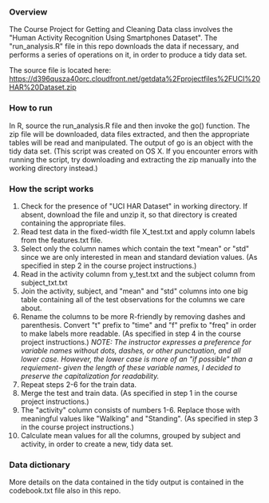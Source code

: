 ### Overview

The Course Project for Getting and Cleaning Data class involves the "Human Activity Recognition Using Smartphones Dataset". The "run_analysis.R" file in this repo downloads the data if necessary, and performs a series of operations on it, in order to produce a tidy data set.

The source file is located here: https://d396qusza40orc.cloudfront.net/getdata%2Fprojectfiles%2FUCI%20HAR%20Dataset.zip

### How to run

In R, source the run_analysis.R file and then invoke the go() function. The zip file will be downloaded, data files extracted, and then the appropriate tables will be read and manipulated. The output of go is an object with the tidy data set. (This script was created on OS X. If you encounter errors with running the script, try downloading and extracting the zip manually into the working directory instead.)

### How the script works

1. Check for the presence of "UCI HAR Dataset" in working directory. If absent, download the file and unzip it, so that directory is created containing the appropriate files.
2. Read test data in the fixed-width file X_test.txt and apply column labels from the features.txt file.
3. Select only the column names which contain the text "mean" or "std" since we are only interested in mean and standard deviation values.  (As specified in step 2 in the course project instructions.)
4. Read in the activity column from y_test.txt and the subject column from subject_txt.txt
5. Join the activity, subject, and "mean" and "std" columns into one big table containing all of the test observations for the columns we care about.
6. Rename the columns to be more R-friendly by removing dashes and parenthesis. Convert "t" prefix to "time" and "f" prefix to "freq" in order to make labels more readable. (As specified in step 4 in the course project instructions.) 
_NOTE: The instructor expresses a preference for variable names without dots, dashes, or other punctuation, and all lower case. However, the lower case is more of an "if possible" than a requiement- given the length of these variable names, I decided to preserve the capitalization for readability._
7. Repeat steps 2-6 for the train data.
8. Merge the test and train data. (As specified in step 1 in the course project instructions.)
9. The "activity" column consists of numbers 1-6. Replace those with meaningful values like "Walking" and "Standing".  (As specified in step 3 in the course project instructions.)
10. Calculate mean values for all the columns, grouped by subject and activity, in order to create a new, tidy data set.

### Data dictionary

More details on the data contained in the tidy output is contained in the codebook.txt file also in this repo.